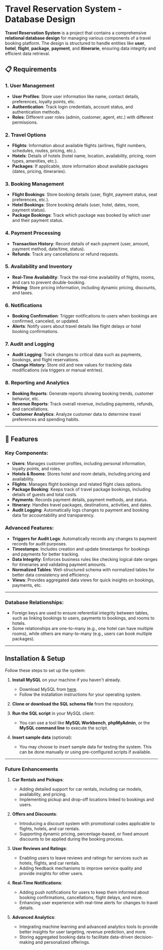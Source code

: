 # Travel Reservation System - Database Design

**Travel Reservation System** is a project that contains a comprehensive **relational database design** for managing various components of a travel booking platform. The design is structured to handle entities like **user**, **hotel**, **flight**, **package**, **payment**, and **itinerarie**, ensuring data integrity and efficient data retrieval.

## 📋 Requirements

### 1. **User Management**
- **User Profiles**: Store user information like name, contact details, preferences, loyalty points, etc.
- **Authentication**: Track login credentials, account status, and authentication methods.
- **Roles**: Different user roles (admin, customer, agent, etc.) with different permissions.

### 2. **Travel Options**
- **Flights**: Information about available flights (airlines, flight numbers, schedules, routes, pricing, etc.).
- **Hotels**: Details of hotels (hotel name, location, availability, pricing, room types, amenities, etc.).
- **Packages**: If applicable, store information about available packages (dates, pricing, itineraries).

### 3. **Booking Management**
- **Flight Bookings**: Store booking details (user, flight, payment status, seat preferences, etc.).
- **Hotel Bookings**: Store booking details (user, hotel, dates, room, payment status).
- **Package Bookings**: Track which package was booked by which user and their payment status.

### 4. **Payment Processing**
- **Transaction History**: Record details of each payment (user, amount, payment method, date/time, status).
- **Refunds**: Track any cancellations or refund requests.

### 5. **Availability and Inventory**
- **Real-Time Availability**: Track the real-time availability of flights, rooms, and cars to prevent double-booking.
- **Pricing**: Store pricing information, including dynamic pricing, discounts, and taxes.

### 6. **Notifications**
- **Booking Confirmation**: Trigger notifications to users when bookings are confirmed, canceled, or updated.
- **Alerts**: Notify users about travel details like flight delays or hotel booking confirmations.

### 7. **Audit and Logging**
- **Audit Logging**: Track changes to critical data such as payments, bookings, and flight reservations.
- **Change History**: Store old and new values for tracking data modifications (via triggers or manual entries).

### 8. **Reporting and Analytics**
- **Booking Reports**: Generate reports showing booking trends, customer behavior, etc.
- **Revenue Reports**: Track overall revenue, including payments, refunds, and cancellations.
- **Customer Analytics**: Analyze customer data to determine travel preferences and spending habits.

---

## 🚀 Features

### Key Components:
- **Users**: Manages customer profiles, including personal information, loyalty points, and roles.
- **Hotels & Rooms**: Stores hotel and room details, including pricing and availability.
- **Flights**: Manages flight bookings and related flight class options.
- **Package Booking**: Keeps track of travel package bookings, including details of guests and total costs.
- **Payments**: Records payment details, payment methods, and status.
- **Itinerary**: Handles travel packages, destinations, activities, and dates.
- **Audit Logging**: Automatically logs changes to payment and booking data for accountability and transparency.

### Advanced Features:
- **Triggers for Audit Logs**: Automatically records any changes to payment records for audit purposes.
- **Timestamps**: Includes creation and update timestamps for bookings and payments for better tracking.
- **Data Integrity**: Enforces business rules like checking logical date ranges for itineraries and validating payment amounts.
- **Normalized Tables**: Well-structured schema with normalized tables for better data consistency and efficiency.
- **Views**: Provides aggregated data views for quick insights on bookings, payments, etc.

---

### Database Relationships:
- Foreign keys are used to ensure referential integrity between tables, such as linking bookings to users, payments to bookings, and rooms to hotels.
- Some relationships are one-to-many (e.g., one hotel can have multiple rooms), while others are many-to-many (e.g., users can book multiple packages).

---

## Installation & Setup

Follow these steps to set up the system:

1. **Install MySQL** on your machine if you haven't already.
   - Download MySQL from [here](https://dev.mysql.com/downloads/).
   - Follow the installation instructions for your operating system.

2. **Clone or download the SQL schema file** from the repository.

3. **Run the SQL script** in your MySQL client:
   - You can use a tool like **MySQL Workbench**, **phpMyAdmin**, or the **MySQL command line** to execute the script.

4. **Insert sample data** (optional):
   - You may choose to insert sample data for testing the system. This can be done manually or using pre-configured scripts if available.

---

### Future Enhancements

1. **Car Rentals and Pickups**:
   - Adding detailed support for car rentals, including car models, availability, and pricing.
   - Implementing pickup and drop-off locations linked to bookings and users.

2. **Offers and Discounts**:
   - Introducing a discount system with promotional codes applicable to flights, hotels, and car rentals.
   - Supporting dynamic pricing, percentage-based, or fixed amount discounts to be applied during the booking process.

3. **User Reviews and Ratings**:
   - Enabling users to leave reviews and ratings for services such as hotels, flights, and car rentals.
   - Adding feedback mechanisms to improve service quality and provide insights for other users.

4. **Real-Time Notifications**:
   - Adding push notifications for users to keep them informed about booking confirmations, cancellations, flight delays, and more.
   - Enhancing user experience with real-time alerts for changes to travel details.

5. **Advanced Analytics**:
   - Integrating machine learning and advanced analytics tools to provide better insights for user targeting, revenue prediction, and more.
   - Storing aggregated booking data to facilitate data-driven decision-making and personalized offerings.
